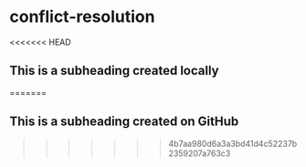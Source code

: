 # conflict-resolution

<<<<<<< HEAD
## This is a subheading created locally
=======
## This is a subheading created on GitHub
>>>>>>> 4b7aa980d6a3a3bd41d4c52237b2359207a763c3
